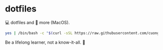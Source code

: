 # dotfiles

💻 dotfiles and 🦄 more (MacOS).

```sh
yes | /bin/bash -c "$(curl -sSL https://raw.githubusercontent.com/cuongndc9/dotfiles/main/installation.sh)"
```

<!-- INSPIRATIONAL_QUOTE_START -->
Be a lifelong learner, not a know-it-all.
🐶
<!-- INSPIRATIONAL_QUOTE_END -->
